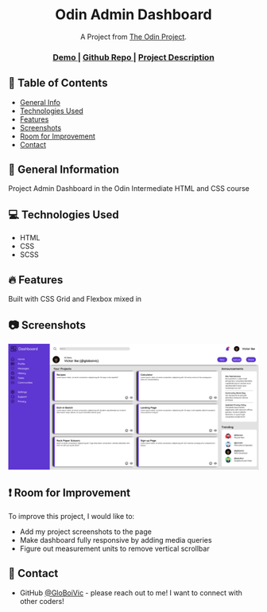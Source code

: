<h1 align="center">Odin Admin Dashboard</h1>

<div align="center">
   A Project from <a href="https://www.theodinproject.com/" target="_blank">The Odin Project</a>.
</div>

<div align="center">
  <h3>
    <a href="https://globoivic.github.io/Odin-Admin-Dashboard/">
      Demo
    </a>
    <span> | </span>
    <a href="https://github.com/GloBoiVic/Odin-Admin-Dashboard">
      Github Repo
    </a>
    <span> | </span>
    <a href="https://www.theodinproject.com/lessons/node-path-intermediate-html-and-css-admin-dashboard">
      Project Description
    </a>
  </h3>
</div>

## :file_folder: Table of Contents

- [General Info](#general-information)
- [Technologies Used](#technologies-used)
- [Features](#features)
- [Screenshots](#screenshots)
- [Room for Improvement](#room-for-improvement)
- [Contact](#contact)

## :page_facing_up: General Information

Project Admin Dashboard in the Odin Intermediate HTML and CSS course

## :computer: Technologies Used

- HTML
- CSS
- SCSS

## :fire: Features

Built with CSS Grid and Flexbox mixed in

## :camera: Screenshots

![screenshot](assets/images/Dashboard-screenshot.png)

## :heavy_exclamation_mark: Room for Improvement

To improve this project, I would like to:

- Add my project screenshots to the page
- Make dashboard fully responsive by adding media queries
- Figure out measurement units to remove vertical scrollbar

## :bust_in_silhouette: Contact

- GitHub [@GloBoiVic](https://github.com/vicdatrader) - please reach out to me! I want to connect with other coders!
